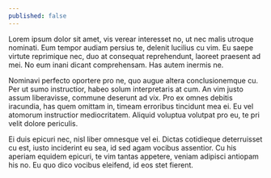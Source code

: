 ```yaml
---
published: false
---
```


Lorem ipsum dolor sit amet, vis verear interesset no, ut nec malis utroque nominati. Eum tempor audiam persius te, delenit lucilius cu vim. Eu saepe virtute reprimique nec, duo at consequat reprehendunt, laoreet praesent ad mei. No eum inani dicant comprehensam. Has autem inermis ne.

Nominavi perfecto oportere pro ne, quo augue altera conclusionemque cu. Per ut sumo instructior, habeo solum interpretaris at cum. An vim justo assum liberavisse, commune deserunt ad vix. Pro ex omnes debitis iracundia, has quem omittam in, timeam erroribus tincidunt mea ei. Eu vel atomorum instructior mediocritatem. Aliquid voluptua volutpat pro eu, te pri velit dolore periculis.

Ei duis epicuri nec, nisl liber omnesque vel ei. Dictas cotidieque deterruisset cu est, iusto inciderint eu sea, id sed agam vocibus assentior. Cu his aperiam equidem epicuri, te vim tantas appetere, veniam adipisci antiopam his no. Eu quo dico vocibus eleifend, id eos stet fierent.

